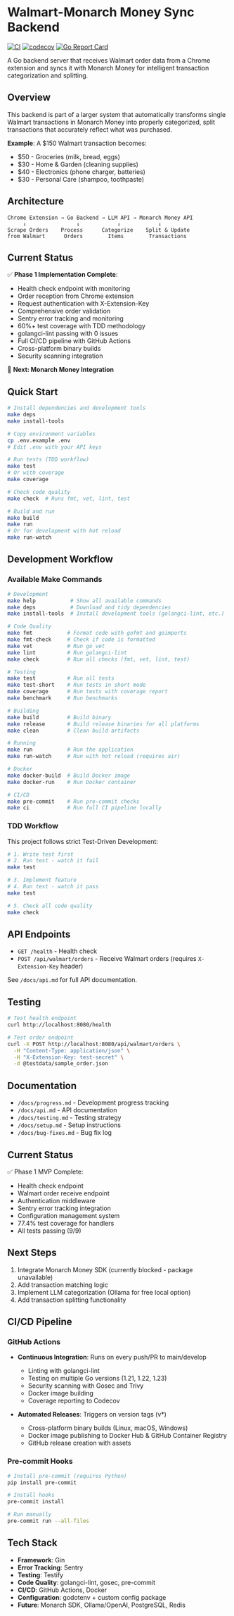 # Walmart-Monarch Money Sync Backend

[![CI](https://github.com/eshaffer321/monarchmoney-walmart-server/actions/workflows/ci.yml/badge.svg?branch=main)](https://github.com/eshaffer321/monarchmoney-walmart-server/actions/workflows/ci.yml)
[![codecov](https://codecov.io/gh/eshaffer321/monarchmoney-walmart-server/graph/badge.svg)](https://codecov.io/gh/eshaffer321/monarchmoney-walmart-server)
[![Go Report Card](https://goreportcard.com/badge/github.com/eshaffer321/monarchmoney-walmart-server)](https://goreportcard.com/report/github.com/eshaffer321/monarchmoney-walmart-server)

A Go backend server that receives Walmart order data from a Chrome extension and syncs it with Monarch Money for intelligent transaction categorization and splitting.

## Overview

This backend is part of a larger system that automatically transforms single Walmart transactions in Monarch Money into properly categorized, split transactions that accurately reflect what was purchased.

**Example**: A $150 Walmart transaction becomes:
- $50 - Groceries (milk, bread, eggs)
- $30 - Home & Garden (cleaning supplies) 
- $40 - Electronics (phone charger, batteries)
- $30 - Personal Care (shampoo, toothpaste)

## Architecture

```
Chrome Extension → Go Backend → LLM API → Monarch Money API
     ↓                ↓            ↓            ↓
Scrape Orders    Process      Categorize    Split & Update
from Walmart      Orders        Items        Transactions
```

## Current Status

✅ **Phase 1 Implementation Complete**:
- Health check endpoint with monitoring
- Order reception from Chrome extension  
- Request authentication with X-Extension-Key
- Comprehensive order validation
- Sentry error tracking and monitoring
- 60%+ test coverage with TDD methodology
- golangci-lint passing with 0 issues
- Full CI/CD pipeline with GitHub Actions
- Cross-platform binary builds
- Security scanning integration

🚧 **Next: Monarch Money Integration**

## Quick Start

```bash
# Install dependencies and development tools
make deps
make install-tools

# Copy environment variables
cp .env.example .env
# Edit .env with your API keys

# Run tests (TDD workflow)
make test
# Or with coverage
make coverage

# Check code quality
make check  # Runs fmt, vet, lint, test

# Build and run
make build
make run
# Or for development with hot reload
make run-watch
```

## Development Workflow

### Available Make Commands

```bash
# Development
make help           # Show all available commands
make deps           # Download and tidy dependencies
make install-tools  # Install development tools (golangci-lint, etc.)

# Code Quality
make fmt           # Format code with gofmt and goimports
make fmt-check     # Check if code is formatted
make vet           # Run go vet
make lint          # Run golangci-lint
make check         # Run all checks (fmt, vet, lint, test)

# Testing
make test          # Run all tests
make test-short    # Run tests in short mode
make coverage      # Run tests with coverage report
make benchmark     # Run benchmarks

# Building
make build         # Build binary
make release       # Build release binaries for all platforms
make clean         # Clean build artifacts

# Running
make run           # Run the application
make run-watch     # Run with hot reload (requires air)

# Docker
make docker-build  # Build Docker image
make docker-run    # Run Docker container

# CI/CD
make pre-commit    # Run pre-commit checks
make ci            # Run full CI pipeline locally
```

### TDD Workflow

This project follows strict Test-Driven Development:

```bash
# 1. Write test first
# 2. Run test - watch it fail
make test

# 3. Implement feature
# 4. Run test - watch it pass
make test

# 5. Check all code quality
make check
```

## API Endpoints

- `GET /health` - Health check
- `POST /api/walmart/orders` - Receive Walmart orders (requires `X-Extension-Key` header)

See `/docs/api.md` for full API documentation.

## Testing

```bash
# Test health endpoint
curl http://localhost:8080/health

# Test order endpoint
curl -X POST http://localhost:8080/api/walmart/orders \
  -H "Content-Type: application/json" \
  -H "X-Extension-Key: test-secret" \
  -d @testdata/sample_order.json
```

## Documentation

- `/docs/progress.md` - Development progress tracking
- `/docs/api.md` - API documentation
- `/docs/testing.md` - Testing strategy
- `/docs/setup.md` - Setup instructions
- `/docs/bug-fixes.md` - Bug fix log

## Current Status

✅ Phase 1 MVP Complete:
- Health check endpoint
- Walmart order receive endpoint
- Authentication middleware
- Sentry error tracking integration
- Configuration management system
- 77.4% test coverage for handlers
- All tests passing (9/9)

## Next Steps

1. Integrate Monarch Money SDK (currently blocked - package unavailable)
2. Add transaction matching logic
3. Implement LLM categorization (Ollama for free local option)
4. Add transaction splitting functionality

## CI/CD Pipeline

### GitHub Actions

- **Continuous Integration**: Runs on every push/PR to main/develop
  - Linting with golangci-lint
  - Testing on multiple Go versions (1.21, 1.22, 1.23)
  - Security scanning with Gosec and Trivy
  - Docker image building
  - Coverage reporting to Codecov

- **Automated Releases**: Triggers on version tags (v*)
  - Cross-platform binary builds (Linux, macOS, Windows)
  - Docker image publishing to Docker Hub & GitHub Container Registry
  - GitHub release creation with assets

### Pre-commit Hooks

```bash
# Install pre-commit (requires Python)
pip install pre-commit

# Install hooks
pre-commit install

# Run manually
pre-commit run --all-files
```

## Tech Stack

- **Framework**: Gin
- **Error Tracking**: Sentry
- **Testing**: Testify
- **Code Quality**: golangci-lint, gosec, pre-commit
- **CI/CD**: GitHub Actions, Docker
- **Configuration**: godotenv + custom config package
- **Future**: Monarch SDK, Ollama/OpenAI, PostgreSQL, Redis
